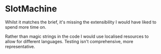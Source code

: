 # SlotMachine

Whilst it matches the brief, it's missing the extensibility I would have liked to spend more time on.  

Rather than magic strings in the code I would use localised resources to allow for different languages.
Testing isn't comprehensive, more representative.
